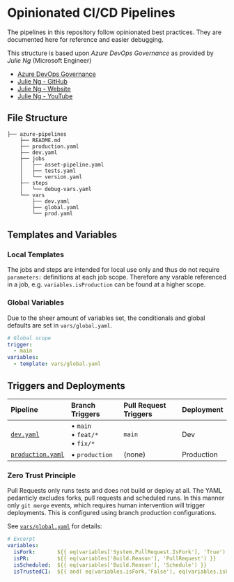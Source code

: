 # Opinionated CI/CD Pipelines

The pipelines in this repository follow opinionated best practices. They are documented here for reference and easier debugging. 

This structure is based upon *Azure DevOps Governance* as provided by *Julie Ng* (Microsoft Engineer) 
- [Azure DevOps Governance](https://github.com/Azure/devops-governance)
- [Julie Ng - GitHub](https://github.com/julie-ng)
- [Julie Ng - Website](https://julie.io/)
- [Julie Ng - YouTube](https://www.youtube.com/c/JulieNgTech)

## File Structure

```
├── azure-pipelines
    ├── README.md
    ├── production.yaml
    ├── dev.yaml
    ├── jobs
    │   ├── asset-pipeline.yaml
    │   ├── tests.yaml
    │   └── version.yaml
    ├── steps
    │   └── debug-vars.yaml
    └── vars
        ├── dev.yaml
        ├── global.yaml
        └── prod.yaml
```

## Templates and Variables

### Local Templates 

The jobs and steps are intended for local use only and thus do not require `parameters:` definitions at each job scope. Therefore any varable referenced in a job, e.g. `variables.isProduction` can be found at a higher scope. 

### Global Variables

Due to the sheer amount of variables set, the conditionals and global defaults are set in `vars/global.yaml`.

```yaml
# Global scope
trigger:
  - main
variables:
  - template: vars/global.yaml
```

## Triggers and Deployments

| Pipeline | Branch Triggers | Pull Request Triggers | Deployment |
|:--|:--|:--|:--|
| [`dev.yaml`](./dev.yaml) | &bull; `main`<br>&bull; `feat/*`<br>&bull; `fix/*` | `main` | Dev |
| [`production.yaml`](./production.yaml) | &bull; `production`  | (none) |  Production |

### Zero Trust Principle

Pull Requests only runs tests and does not build or deploy at all. The YAML pedanticly excludes forks, pull requests and scheduled runs. In this manner only `git merge` events, which requires human intervention will trigger deployments. This is configured using branch production configurations.

See [`vars/global.yaml`](./vars/global.yaml) for details:

```yaml
# Excerpt
variables:
  isFork:       ${{ eq(variables['System.PullRequest.IsFork'], 'True') }}
  isPR:         ${{ eq(variables['Build.Reason'], 'PullRequest') }}
  isScheduled:  ${{ eq(variables['Build.Reason'], 'Schedule') }}
  isTrustedCI:  ${{ and( eq(variables.isFork,'False'), eq(variables.isPR,'False'), eq(variables.isScheduled,'False') ) }}
```